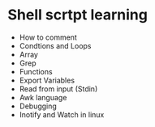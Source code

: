 # Shell scrtpt learning
* How to comment
* Condtions and Loops
* Array 
* Grep
* Functions
* Export Variables 
* Read from input (Stdin)
* Awk language 
* Debugging
* Inotify and Watch in linux
